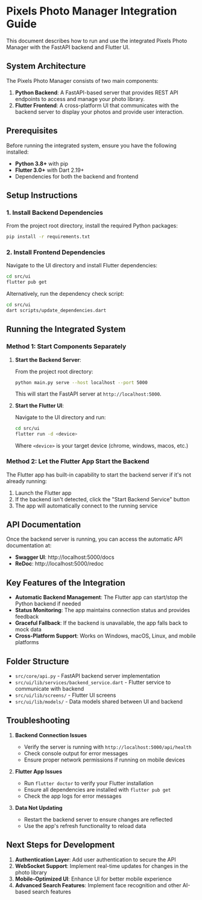 # Pixels Photo Manager Integration Guide

This document describes how to run and use the integrated Pixels Photo Manager with the FastAPI backend and Flutter UI.

## System Architecture

The Pixels Photo Manager consists of two main components:

1. **Python Backend**: A FastAPI-based server that provides REST API endpoints to access and manage your photo library.
2. **Flutter Frontend**: A cross-platform UI that communicates with the backend server to display your photos and provide user interaction.

## Prerequisites

Before running the integrated system, ensure you have the following installed:

- **Python 3.8+** with pip
- **Flutter 3.0+** with Dart 2.19+
- Dependencies for both the backend and frontend

## Setup Instructions

### 1. Install Backend Dependencies

From the project root directory, install the required Python packages:

```bash
pip install -r requirements.txt
```

### 2. Install Frontend Dependencies

Navigate to the UI directory and install Flutter dependencies:

```bash
cd src/ui
flutter pub get
```

Alternatively, run the dependency check script:

```bash
cd src/ui
dart scripts/update_dependencies.dart
```

## Running the Integrated System

### Method 1: Start Components Separately

1. **Start the Backend Server**:

   From the project root directory:

   ```bash
   python main.py serve --host localhost --port 5000
   ```

   This will start the FastAPI server at `http://localhost:5000`.

2. **Start the Flutter UI**:

   Navigate to the UI directory and run:

   ```bash
   cd src/ui
   flutter run -d <device>
   ```

   Where `<device>` is your target device (chrome, windows, macos, etc.)

### Method 2: Let the Flutter App Start the Backend

The Flutter app has built-in capability to start the backend server if it's not already running:

1. Launch the Flutter app
2. If the backend isn't detected, click the "Start Backend Service" button
3. The app will automatically connect to the running service

## API Documentation

Once the backend server is running, you can access the automatic API documentation at:

- **Swagger UI**: http://localhost:5000/docs
- **ReDoc**: http://localhost:5000/redoc

## Key Features of the Integration

- **Automatic Backend Management**: The Flutter app can start/stop the Python backend if needed
- **Status Monitoring**: The app maintains connection status and provides feedback
- **Graceful Fallback**: If the backend is unavailable, the app falls back to mock data
- **Cross-Platform Support**: Works on Windows, macOS, Linux, and mobile platforms

## Folder Structure

- `src/core/api.py` - FastAPI backend server implementation
- `src/ui/lib/services/backend_service.dart` - Flutter service to communicate with backend
- `src/ui/lib/screens/` - Flutter UI screens
- `src/ui/lib/models/` - Data models shared between UI and backend

## Troubleshooting

1. **Backend Connection Issues**
   - Verify the server is running with `http://localhost:5000/api/health`
   - Check console output for error messages
   - Ensure proper network permissions if running on mobile devices

2. **Flutter App Issues**
   - Run `flutter doctor` to verify your Flutter installation
   - Ensure all dependencies are installed with `flutter pub get`
   - Check the app logs for error messages

3. **Data Not Updating**
   - Restart the backend server to ensure changes are reflected
   - Use the app's refresh functionality to reload data

## Next Steps for Development

1. **Authentication Layer**: Add user authentication to secure the API
2. **WebSocket Support**: Implement real-time updates for changes in the photo library
3. **Mobile-Optimized UI**: Enhance UI for better mobile experience
4. **Advanced Search Features**: Implement face recognition and other AI-based search features